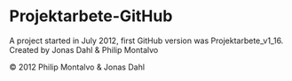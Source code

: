 Projektarbete-GitHub
====================

A project started in July 2012, first GitHub version was Projektarbete_v1_16. Created by Jonas Dahl & Philip Montalvo


© 2012 Philip Montalvo & Jonas Dahl